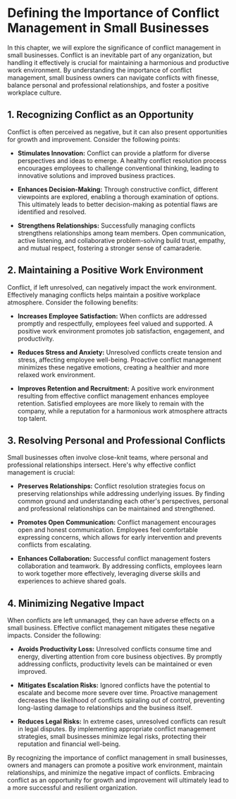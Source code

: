 # Defining the Importance of Conflict Management in Small Businesses

In this chapter, we will explore the significance of conflict management in small businesses. Conflict is an inevitable part of any organization, but handling it effectively is crucial for maintaining a harmonious and productive work environment. By understanding the importance of conflict management, small business owners can navigate conflicts with finesse, balance personal and professional relationships, and foster a positive workplace culture.

## 1\. Recognizing Conflict as an Opportunity

Conflict is often perceived as negative, but it can also present opportunities for growth and improvement. Consider the following points:

- **Stimulates Innovation:** Conflict can provide a platform for diverse perspectives and ideas to emerge. A healthy conflict resolution process encourages employees to challenge conventional thinking, leading to innovative solutions and improved business practices.
    
- **Enhances Decision-Making:** Through constructive conflict, different viewpoints are explored, enabling a thorough examination of options. This ultimately leads to better decision-making as potential flaws are identified and resolved.
    
- **Strengthens Relationships:** Successfully managing conflicts strengthens relationships among team members. Open communication, active listening, and collaborative problem-solving build trust, empathy, and mutual respect, fostering a stronger sense of camaraderie.
    

## 2\. Maintaining a Positive Work Environment

Conflict, if left unresolved, can negatively impact the work environment. Effectively managing conflicts helps maintain a positive workplace atmosphere. Consider the following benefits:

- **Increases Employee Satisfaction:** When conflicts are addressed promptly and respectfully, employees feel valued and supported. A positive work environment promotes job satisfaction, engagement, and productivity.
    
- **Reduces Stress and Anxiety:** Unresolved conflicts create tension and stress, affecting employee well-being. Proactive conflict management minimizes these negative emotions, creating a healthier and more relaxed work environment.
    
- **Improves Retention and Recruitment:** A positive work environment resulting from effective conflict management enhances employee retention. Satisfied employees are more likely to remain with the company, while a reputation for a harmonious work atmosphere attracts top talent.
    

## 3\. Resolving Personal and Professional Conflicts

Small businesses often involve close-knit teams, where personal and professional relationships intersect. Here's why effective conflict management is crucial:

- **Preserves Relationships:** Conflict resolution strategies focus on preserving relationships while addressing underlying issues. By finding common ground and understanding each other's perspectives, personal and professional relationships can be maintained and strengthened.
    
- **Promotes Open Communication:** Conflict management encourages open and honest communication. Employees feel comfortable expressing concerns, which allows for early intervention and prevents conflicts from escalating.
    
- **Enhances Collaboration:** Successful conflict management fosters collaboration and teamwork. By addressing conflicts, employees learn to work together more effectively, leveraging diverse skills and experiences to achieve shared goals.
    

## 4\. Minimizing Negative Impact

When conflicts are left unmanaged, they can have adverse effects on a small business. Effective conflict management mitigates these negative impacts. Consider the following:

- **Avoids Productivity Loss:** Unresolved conflicts consume time and energy, diverting attention from core business objectives. By promptly addressing conflicts, productivity levels can be maintained or even improved.
    
- **Mitigates Escalation Risks:** Ignored conflicts have the potential to escalate and become more severe over time. Proactive management decreases the likelihood of conflicts spiraling out of control, preventing long-lasting damage to relationships and the business itself.
    
- **Reduces Legal Risks:** In extreme cases, unresolved conflicts can result in legal disputes. By implementing appropriate conflict management strategies, small businesses minimize legal risks, protecting their reputation and financial well-being.
    

By recognizing the importance of conflict management in small businesses, owners and managers can promote a positive work environment, maintain relationships, and minimize the negative impact of conflicts. Embracing conflict as an opportunity for growth and improvement will ultimately lead to a more successful and resilient organization.
